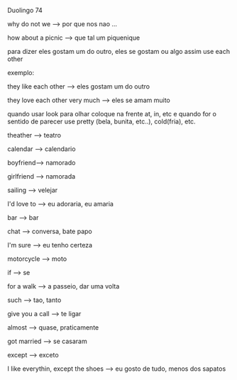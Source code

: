 <p>Duolingo 74</p>
<p>why do not we --> por que nos nao ...</p>
<p>how about a picnic --> que tal um piquenique</p>
<p>para dizer eles gostam um do outro, eles se gostam ou algo assim use each other</p>
<p>exemplo:</p>
<p>they like each other --> eles gostam um do outro</p>
<p>they love each other very much --> eles se amam muito</p>

<p>quando usar look para olhar coloque na frente at, in, etc e quando for o sentido de parecer use pretty (bela, bunita, etc..), cold(fria), etc.</p>

<p>theather --> teatro</p>
<p>calendar --> calendario</p>
<p>boyfriend--> namorado</p>
<p>girlfriend --> namorada</p>
<p>sailing --> velejar</p>
<p>I'd love to --> eu adoraria, eu amaria</p>
<p>bar --> bar</p>
<p>chat --> conversa, bate papo</p>
<p>I'm sure --> eu tenho certeza</p>
<p>motorcycle --> moto</p>
<p>if --> se</p>
<p>for a walk --> a passeio, dar uma volta</p>
<p>such --> tao, tanto</p>
<p>give you a call --> te ligar</p>
<p>almost --> quase, praticamente</p>
<p>got married --> se casaram</p>
<p>except --> exceto</p>	
<p>I like everythin, except the shoes --> eu gosto de tudo, menos dos sapatos</p>




